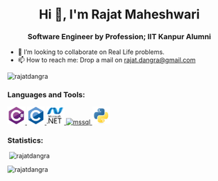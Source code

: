 <h1 align="center">Hi 👋, I'm Rajat Maheshwari</h1>
<h3 align="center">Software Engineer by Profession; IIT Kanpur Alumni</h3>

<!--
**rajatdangra/rajatdangra** is a ✨ _special_ ✨ repository because its `README.md` (this file) appears on your GitHub profile.

Here are some ideas to get you started:

- 🔭 I’m currently working on ...
- 🌱 I’m currently learning ...
- 👯 I’m looking to collaborate on ...
- 🤔 I’m looking for help with ...
- 💬 Ask me about ...
- 📫 How to reach me: ...
- 😄 Pronouns: ...
- ⚡ Fun fact: ...
-->

- 👯 I’m looking to collaborate on Real Life problems.
- 📫 How to reach me: Drop a mail on rajat.dangra@gmail.com

<p align="left"> <img src="https://komarev.com/ghpvc/?username=rajatdangra&label=Profile%20views&color=0e75b6&style=flat" alt="rajatdangra" /> </p>

<h3 align="left">Languages and Tools:</h3>
<p align="left"> <a href="https://www.w3schools.com/cs/" target="_blank"> <img src="https://raw.githubusercontent.com/devicons/devicon/master/icons/csharp/csharp-original.svg" alt="csharp" width="40" height="40"/> </a> <a href="https://www.cprogramming.com/" target="_blank"> <img src="https://raw.githubusercontent.com/devicons/devicon/master/icons/c/c-original.svg" alt="c" width="40" height="40"/> </a> <a href="https://dotnet.microsoft.com/" target="_blank"> <img src="https://raw.githubusercontent.com/devicons/devicon/master/icons/dot-net/dot-net-original-wordmark.svg" alt="dotnet" width="40" height="40"/> </a> <a href="https://www.microsoft.com/en-us/sql-server" target="_blank"> <img src="https://brandslogos.com/wp-content/uploads/images/large/microsoft-sql-server-logo.png" alt="mssql" width="40" height="40"/> </a> <a href="https://www.python.org" target="_blank"> <img src="https://raw.githubusercontent.com/devicons/devicon/master/icons/python/python-original.svg" alt="python" width="40" height="40"/> </a> </p>

<h3 align="left">Statistics:</h3>
<p>&nbsp;<img src="https://github-readme-stats.vercel.app/api?username=rajatdangra&show_icons=true&locale=en" alt="rajatdangra"/></p>
<p><img src="https://github-readme-streak-stats.herokuapp.com/?user=rajatdangra&" alt="rajatdangra" /></p>